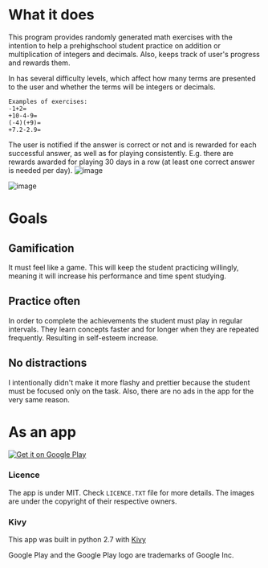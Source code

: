 # What it does

This program provides randomly generated math exercises with the 
intention to help a prehighschool student practice on addition 
or multiplication of integers and decimals. Also, keeps track of user's 
progress and rewards them.

In has several difficulty levels, which affect how many terms are 
presented to the user and whether the terms will be integers or decimals. 


	Examples of exercises: 
	-1+2=
	+10-4-9=
	(-4)(+9)= 
	+7.2-2.9=
	
The user is notified if the answer is correct 
or not and is rewarded for each successful answer, 
as well as for playing consistently. E.g. there are 
rewards awarded for playing 30 days in a row (at least 
one correct answer is needed per day). 
![image](https://user-images.githubusercontent.com/10809024/144005963-d46c304f-139c-483c-bca5-3ad8e0b32ab8.png)

![image](https://user-images.githubusercontent.com/10809024/144005733-3cdd5b36-4e6f-4779-960e-af5d472892be.png)

# Goals
## Gamification
It must feel like a game. This will keep the 
student practicing willingly, meaning it will increase 
his performance and time spent studying. 

## Practice often
In order to complete the achievements the student must 
play in regular intervals. They learn concepts faster 
and for longer when they are repeated frequently. 
Resulting in self-esteem increase.  

## No distractions 
I intentionally didn't make it more flashy and prettier 
because the student must be focused only on the task. 
Also, there are no ads in the app for the very same reason.

# As an app

<a href='https://play.google.com/store/apps/details?id=com.gmail.germanshepherdaresocute.minustimesminus&pcampaignid=MKT-Other-global-all-co-prtnr-py-PartBadge-Mar2515-1'><img alt='Get it on Google Play' src='https://play.google.com/intl/en_us/badges/images/generic/en_badge_web_generic.png'/></a>
 

### Licence ###
The app is under MIT. Check `LICENCE.TXT` file for more details.
The images are under the copyright of their respective owners.

### Kivy ###

This app was built in python 2.7 with [Kivy](https://kivy.org/#home)


Google Play and the Google Play logo are trademarks of Google Inc.
